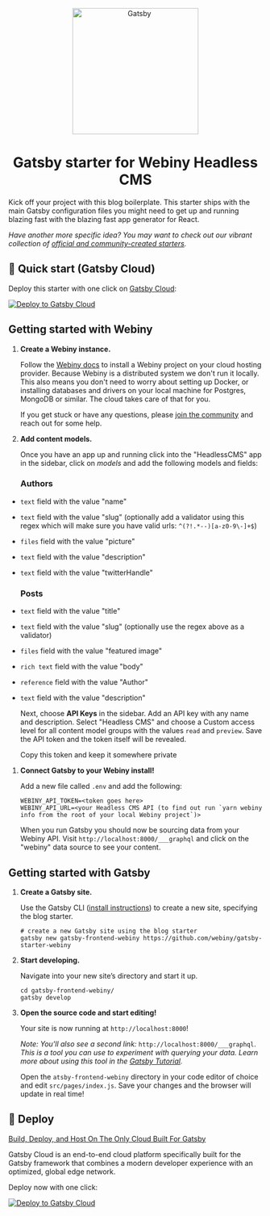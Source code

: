 <p align="center">
  <a href="https://www.webiny.com">
    <img alt="Gatsby" src="https://github.com/webiny/webiny-js/raw/next/static/webiny-logo.svg" width="250" />
  </a>
</p>
<h1 align="center">
  Gatsby starter for Webiny Headless CMS
</h1>

Kick off your project with this blog boilerplate. This starter ships with the main Gatsby configuration files you might need to get up and running blazing fast with the blazing fast app generator for React.

_Have another more specific idea? You may want to check out our vibrant collection of [official and community-created starters](https://www.gatsbyjs.com/docs/gatsby-starters/)._


## 🚀 Quick start (Gatsby Cloud)

Deploy this starter with one click on [Gatsby Cloud](https://www.gatsbyjs.com/cloud/):

[<img src="https://www.gatsbyjs.com/deploynow.svg" alt="Deploy to Gatsby Cloud">](https://www.gatsbyjs.com/dashboard/deploynow?url=https://github.com/webiny/gatsby-starter-webiny)


## Getting started with Webiny

1.  **Create a Webiny instance.**

	Follow the [Webiny docs](https://www.webiny.com/docs/tutorials/install-webiny) to install a Webiny project on your cloud hosting provider. Because Webiny is a distributed system we don't run it locally. This also means you don't need to worry about setting up Docker, or installing databases and drivers on your local machine for Postgres, MongoDB or similar. The cloud takes care of that for you.

	If you get stuck or have any questions, please [join the community](http://webiny-community.slack.com "Webiny slack channel") and reach out for some help.


1.  **Add content models.**

	Once you have an app up and running click into the "HeadlessCMS" app in the sidebar, click on *models* and add the following models and fields:

	### Authors

- `text` field with the value "name"
- `text` field with the value "slug" (optionally add a validator using this regex which will make sure you have valid urls: `^(?!.*--)[a-z0-9\-]+$`)
- `files` field with the value "picture"
- `text` field with the value "description"
- `text` field with the value "twitterHandle"

	### Posts

- `text` field with the value "title"
- `text` field with the value "slug" (optionally use the regex above as a validator)
- `files` field with the value "featured image"
- `rich text` field with the value "body"
- `reference` field with the value "Author"
- `text` field with the value "description"

	Next, choose **API Keys** in the sidebar. Add an API key with any name and description. Select "Headless CMS" and choose a Custom access level for all content model groups with the values `read` and `preview`. Save the API token and the token itself will be revealed.

	Copy this token and keep it somewhere private


1.  **Connect Gatsby to your Webiny install!**

    Add a new file called `.env` and add the following:
    
    ```shell
    WEBINY_API_TOKEN=<token goes here>
	WEBINY_API_URL=<your Headless CMS API (to find out run `yarn webiny info from the root of your local Webiny project`)>
    ```
    
    When you run Gatsby you should now be sourcing data from your Webiny API. Visit `http://localhost:8000/___graphql` and click on the "webiny" data source to see your content.
    
## Getting started with Gatsby

1.  **Create a Gatsby site.**

    Use the Gatsby CLI ([install instructions](https://www.gatsbyjs.com/docs/tutorial/part-0/#gatsby-cli)) to create a new site, specifying the blog starter.

    ```shell
    # create a new Gatsby site using the blog starter
    gatsby new gatsby-frontend-webiny https://github.com/webiny/gatsby-starter-webiny
    ```

1.  **Start developing.**

    Navigate into your new site’s directory and start it up.

    ```shell
    cd gatsby-frontend-webiny/
    gatsby develop
    ```

1.  **Open the source code and start editing!**

    Your site is now running at `http://localhost:8000`!

    _Note: You'll also see a second link:_ `http://localhost:8000/___graphql`. _This is a tool you can use to experiment with querying your data. Learn more about using this tool in the [Gatsby Tutorial](https://www.gatsbyjs.com/docs/tutorial/part-4/#use-graphiql-to-explore-the-data-layer-and-write-graphql-queries)._

    Open the `atsby-frontend-webiny` directory in your code editor of choice and edit `src/pages/index.js`. Save your changes and the browser will update in real time!

## 💫 Deploy

[Build, Deploy, and Host On The Only Cloud Built For Gatsby](https://www.gatsbyjs.com/products/cloud/)

Gatsby Cloud is an end-to-end cloud platform specifically built for the Gatsby framework that combines a modern developer experience with an optimized, global edge network.

Deploy now with one click:

[<img src="https://www.gatsbyjs.com/deploynow.svg" alt="Deploy to Gatsby Cloud">](https://www.gatsbyjs.com/dashboard/deploynow?url=https://github.com/webiny/gatsby-starter-webiny)


